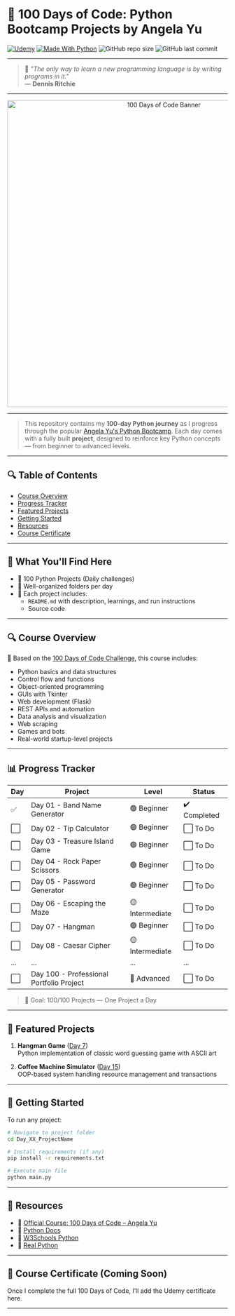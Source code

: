 # 🐍 100 Days of Code: Python Bootcamp Projects by Angela Yu

[![Udemy](https://img.shields.io/badge/Udemy-Course-blueviolet?style=flat&logo=udemy&logoColor=white)](https://www.udemy.com/course/100-days-of-code/)
[![Made With Python](https://img.shields.io/badge/Made%20with-Python-1f425f.svg?style=flat&logo=python)](https://www.python.org/)
![GitHub repo size](https://img.shields.io/github/repo-size/Anum-Mateen/100DaysOfCode-PythonBootcamp)
![GitHub last commit](https://img.shields.io/github/last-commit/Anum-Mateen/100DaysOfCode-PythonBootcamp)

---

> 💬 *"The only way to learn a new programming language is by writing programs in it."*  
> — **Dennis Ritchie**

---

<p align="center">
  <img src="https://media2.dev.to/dynamic/image/width=1000,height=420,fit=cover,gravity=auto,format=auto/https%3A%2F%2Fdev-to-uploads.s3.amazonaws.com%2Fuploads%2Farticles%2F4ldv8h0r63zyh51mcqrb.jpg" alt="100 Days of Code Banner" width="700"/>
</p>

---

> This repository contains my **100-day Python journey** as I progress through the popular [Angela Yu's Python Bootcamp](https://www.udemy.com/course/100-days-of-code/). Each day comes with a fully built **project**, designed to reinforce key Python concepts — from beginner to advanced levels.

---

## 🔍 Table of Contents
- [Course Overview](#-course-overview)
- [Progress Tracker](#-progress-tracker)
- [Featured Projects](#-featured-projects)
- [Getting Started](#-getting-started)
- [Resources](#-resources)
- [Course Certificate](#-course-certificate)

---

## 🧠 What You'll Find Here

- 🚀 100 Python Projects (Daily challenges)
- 📂 Well-organized folders per day
- 📘 Each project includes:
  - `README.md` with description, learnings, and run instructions
  - Source code

---

## 🔍 Course Overview

🧩 Based on the [100 Days of Code Challenge](https://www.100daysofcode.com/), this course includes:

- Python basics and data structures
- Control flow and functions
- Object-oriented programming
- GUIs with Tkinter
- Web development (Flask)
- REST APIs and automation
- Data analysis and visualization
- Web scraping
- Games and bots
- Real-world startup-level projects

---

## 📊 Progress Tracker

| Day  | Project                              | Level        | Status      |
|------|--------------------------------------|--------------|-------------|
| ✅   | Day 01 - Band Name Generator         | 🟢 Beginner   | ✔️ Completed |
| ⬜   | Day 02 - Tip Calculator              | 🟢 Beginner   | ⬜ To Do     |
| ⬜   | Day 03 - Treasure Island Game        | 🟢 Beginner   | ⬜ To Do     |
| ⬜   | Day 04 - Rock Paper Scissors         | 🟢 Beginner   | ⬜ To Do     |
| ⬜   | Day 05 - Password Generator          | 🟢 Beginner   | ⬜ To Do     |
| ⬜   | Day 06 - Escaping the Maze           | 🟡 Intermediate | ⬜ To Do     |
| ⬜   | Day 07 - Hangman                     | 🟢 Beginner   | ⬜ To Do     |
| ⬜   | Day 08 - Caesar Cipher               | 🟡 Intermediate | ⬜ To Do     |
| ...  | ...                                  | ...          | ...         |
| ⬜   | Day 100 - Professional Portfolio Project | 🔴 Advanced | ⬜ To Do     |

> 🏁 Goal: 100/100 Projects — One Project a Day

---

## 🌟 Featured Projects
1. **Hangman Game** ([Day 7](Day_07_Hangman))  
   Python implementation of classic word guessing game with ASCII art
   
2. **Coffee Machine Simulator** ([Day 15](Day_15_Coffee_Machine))  
   OOP-based system handling resource management and transactions

---

## 🚀 Getting Started
To run any project:
```bash
# Navigate to project folder
cd Day_XX_ProjectName

# Install requirements (if any)
pip install -r requirements.txt

# Execute main file
python main.py
```

---

## 📎 Resources

- 🔗 [Official Course: 100 Days of Code – Angela Yu](https://www.udemy.com/course/100-days-of-code/)
- 🔗 [Python Docs](https://docs.python.org/3/)
- 🔗 [W3Schools Python](https://www.w3schools.com/python/)
- 🔗 [Real Python](https://realpython.com/)

---

## 📜 Course Certificate (Coming Soon)
Once I complete the full 100 Days of Code, I’ll add the Udemy certificate here.

---
